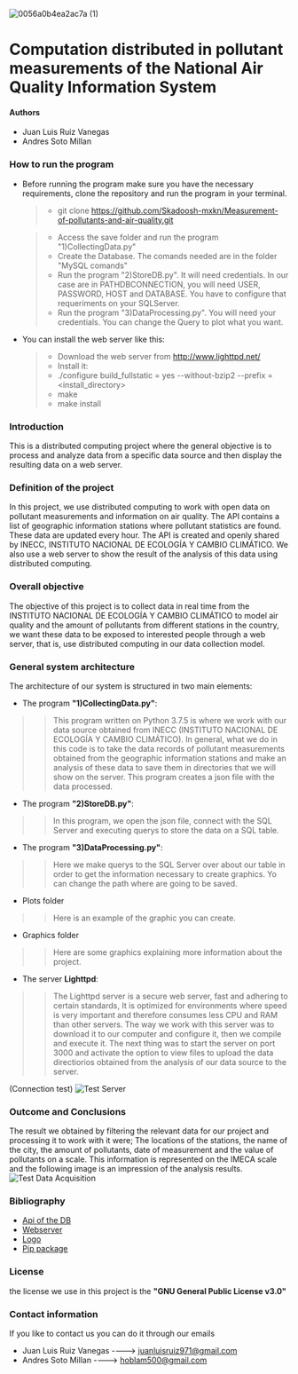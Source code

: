 ![0056a0b4ea2ac7a (1)](https://user-images.githubusercontent.com/38228291/76676594-6bd05700-65c5-11ea-8fc0-7490022b1886.jpg)

# Computation distributed in pollutant measurements of the National Air Quality Information System
#### Authors
- Juan Luis Ruiz Vanegas
- Andres Soto Millan

### How to run the program
- Before running the program make sure you have the necessary requirements, clone the repository and run the program in your terminal.

   >- git clone https://github.com/Skadoosh-mxkn/Measurement-of-pollutants-and-air-quality.git
   
   >- Access the save folder and run the program "1)CollectingData.py"
   >- Create the Database. The comands needed are in the folder "MySQL comands"
   >- Run the program "2)StoreDB.py". It will need credentials. In our case are in PATHDBCONNECTION, you will need USER, PASSWORD, HOST and DATABASE. You have to configure that requeriments on your SQLServer.
   >- Run the program "3)DataProcessing.py". You will need your credentials. You can change the Query to plot what you want.
   
- You can install the web server like this:
   >- Download the web server from http://www.lighttpd.net/
   >- Install it:
   >- ./configure build_fullstatic = yes --without-bzip2 --prefix = <install_directory>
   >- make
   >- make install 
   
### Introduction
This is a distributed computing project where the general objective is to process and analyze data from a specific data source and then display the resulting data on a web server.

### Definition of the project 

In this project, we use distributed computing to work with open data on pollutant measurements and information on air quality. The API contains a list of geographic information stations where pollutant statistics are found. These data are updated every hour. The API is created and openly shared by INECC, INSTITUTO NACIONAL DE ECOLOGÍA Y CAMBIO CLIMÁTICO. We also use a web server to show the result of the analysis of this data using distributed computing.

### Overall objective

The objective of this project is to collect data in real time from the INSTITUTO NACIONAL DE ECOLOGÍA Y CAMBIO CLIMÁTICO to model air quality and the amount of pollutants from different stations in the country, we want these data to be exposed to interested people through a web server, that is, use distributed computing in our data collection model.

### General system architecture
The architecture of our system is structured in two main elements:

 - The program **"1)CollectingData.py"**:
>> This program written on Python 3.7.5 is where we work with our data source obtained from INECC (INSTITUTO NACIONAL DE ECOLOGÍA Y CAMBIO CLIMÁTICO). In general, what we do in this code is to take the data records of pollutant measurements obtained from the geographic information stations and make an analysis of these data to save them in directories that we will show on the server. This program creates a json file with the data processed.
 - The program **"2)StoreDB.py"**:
>> In this program, we open the json file, connect with the SQL Server and executing querys to store the data on a SQL table.
- The program **"3)DataProcessing.py"**:
>> Here we make querys to the SQL Server over about our table in order to get the information necessary to create graphics. Yo can change the path where are going to be saved.
- Plots folder
>>Here is an example of the graphic you can create.

- Graphics folder
>> Here are some graphics explaining more information about the project.

- The server **Lighttpd**:
>> The Lighttpd server is a secure web server, fast and adhering to certain standards, It is optimized for environments where speed is very important and therefore consumes less CPU and RAM than other servers. The way we work with this server was to download it to our computer and configure it, then we compile and execute it. The next thing was to start the server on port 3000 and activate the option to view files to upload the data directiorios obtained from the analysis of our data source to the server.

(Connection test)
![Test Server](https://user-images.githubusercontent.com/38228291/76675975-6f60df80-65bf-11ea-846b-b1f3e46452c8.png)

### Outcome and Conclusions

The result we obtained by filtering the relevant data for our project and processing it to work with it were; The locations of the stations, the name of the city, the amount of pollutants, date of measurement and the value of pollutants on a scale. This information is represented on the IMECA scale and the following image is an impression of the analysis results.
![Test Data Acquisition](https://user-images.githubusercontent.com/38228291/76675986-88699080-65bf-11ea-883e-5aaca9077fc5.png)


### Bibliography
- [Api of the DB](https://datos.gob.mx/busca/dataset/mediciones-de-contaminantes-del-sistema-nacional-de-informacion-de-la-calidad-del-aire)
- [Webserver](http://www.lighttpd.net/)
- [Logo](https://www.redbubble.com/es/shop/yin+yang+del+drag%C3%B3n+stickers)
- [Pip package](https://pypi.org/project/pip/)

### License

the license we use in this project is the **"GNU General Public License v3.0"**

### Contact information

If you like to contact us you can do it through our emails

- Juan Luis Ruiz Vanegas ----> juanluisruiz971@gmail.com
- Andres Soto Millan ----> hoblam500@gmail.com
